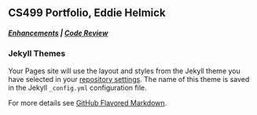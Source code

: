 ## CS499 Portfolio, Eddie Helmick

##### [Enhancements](https://edwardhelmick.github.io/EnhancementOne.html)  |  [Code Review](https://edwardhelmick.github.io/CodeReview.html)

### Jekyll Themes

Your Pages site will use the layout and styles from the Jekyll theme you have selected in your [repository settings](https://github.com/edwardhelmick/edwardhelmick.github.io/settings/pages). The name of this theme is saved in the Jekyll `_config.yml` configuration file.

For more details see [GitHub Flavored Markdown](https://guides.github.com/features/mastering-markdown/).

